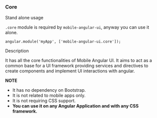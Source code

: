 ### Core

<div class="h5">Stand alone usage</div>

`.core` module is required by `mobile-angular-ui`, anyway you can use it alone.

```
angular.module('myApp', ['mobile-angular-ui.core']);
```

<div class="h5">Description</div>

It has all the core functionalities of Mobile Angular UI. It aims to act as a common base for a UI framework providing services and directives to create components and implement UI interactions with angular.

<div class="alert alert-success">
  <b>NOTE</b>
  <ul>
    <li>It has no dependency on Bootstrap.</li>
    <li>It is not related to mobile apps only.</li>
    <li>It is not requiring CSS support.</li>
    <li><b>You can use it on any Angular Application and with any CSS framework.</b></li>
  </ul>
</div>